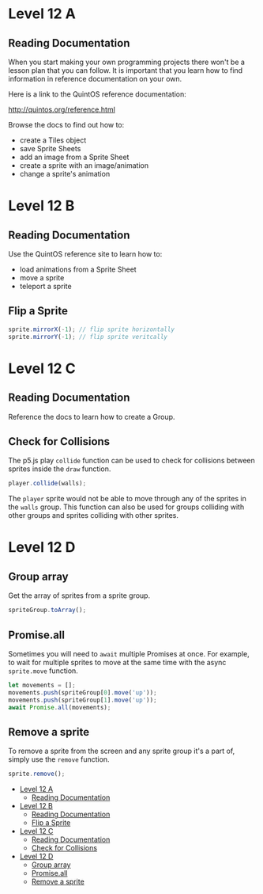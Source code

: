 # Level 12 A

## Reading Documentation

When you start making your own programming projects there won't be a lesson plan that you can follow. It is important that you learn how to find information in reference documentation on your own.

Here is a link to the QuintOS reference documentation:

http://quintos.org/reference.html

Browse the docs to find out how to:

- create a Tiles object
- save Sprite Sheets
- add an image from a Sprite Sheet
- create a sprite with an image/animation
- change a sprite's animation

# Level 12 B

## Reading Documentation

Use the QuintOS reference site to learn how to:

- load animations from a Sprite Sheet
- move a sprite
- teleport a sprite

## Flip a Sprite

```js
sprite.mirrorX(-1); // flip sprite horizontally
sprite.mirrorY(-1); // flip sprite veritcally
```

# Level 12 C

## Reading Documentation

Reference the docs to learn how to create a Group.

## Check for Collisions

The p5.js play `collide` function can be used to check for collisions between sprites inside the `draw` function.

```js
player.collide(walls);
```

The `player` sprite would not be able to move through any of the sprites in the `walls` group. This function can also be used for groups colliding with other groups and sprites colliding with other sprites.

# Level 12 D

## Group array

Get the array of sprites from a sprite group.

```js
spriteGroup.toArray();
```

## Promise.all

Sometimes you will need to `await` multiple Promises at once. For example, to wait for multiple sprites to move at the same time with the async `sprite.move` function.

```js
let movements = [];
movements.push(spriteGroup[0].move('up'));
movements.push(spriteGroup[1].move('up'));
await Promise.all(movements);
```

## Remove a sprite

To remove a sprite from the screen and any sprite group it's a part of, simply use the `remove` function.

```js
sprite.remove();
```

- [Level 12 A](#level-12-a)
	- [Reading Documentation](#reading-documentation)
- [Level 12 B](#level-12-b)
	- [Reading Documentation](#reading-documentation-1)
	- [Flip a Sprite](#flip-a-sprite)
- [Level 12 C](#level-12-c)
	- [Reading Documentation](#reading-documentation-2)
	- [Check for Collisions](#check-for-collisions)
- [Level 12 D](#level-12-d)
	- [Group array](#group-array)
	- [Promise.all](#promiseall)
	- [Remove a sprite](#remove-a-sprite)
